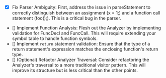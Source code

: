 - [X] Fix Parser Ambiguity: First, address the issue in parseStatement to correctly distinguish between an assignment (x = 1;) and a function call statement
      (foo();). This is a critical bug in the parser.
- [] Implement Function Analysis: Flesh out the Analyzer by implementing validation for FuncDecl and FuncCall. This will require extending your symbol table to
      handle function symbols.
- [] Implement `return` statement validation: Ensure that the type of a return statement's expression matches the enclosing function's return type.
- [] (Optional) Refactor Analyzer Traversal: Consider refactoring the Analyzer's traversal to a more traditional visitor pattern. This will improve its structure
      but is less critical than the other points.
